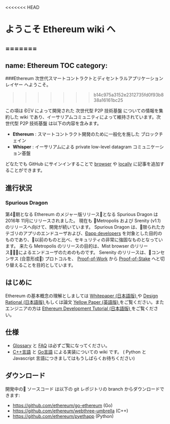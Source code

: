 <<<<<<< HEAD
# ようこそ Ethereum wiki へ
=======
---
name: Ethereum TOC
category: 
---

###Ethereum 次世代スマートコントラクトとディセントラルアプリケーションレイヤー へようこそ。
>>>>>>> b14c975a3152e2312735fd0f93b838a16161bc25

この項は ÐΞV によって開発された 次世代型 P2P 技術基盤 についての情報を集約した wiki であり、イーサリアムコミュニティによって維持されています。次世代型 P2P 技術基盤 は以下の内容を含みます。  
* **Ethereum** : スマートコントラクト開発のために一般化を施した ブロックチェイン   
* **Whisper** : イーサリアムによる private low-level datagram コミュニケーション基盤

どなたでも GitHub にサインインすることで [browser](https://help.github.com/articles/editing-wiki-pages-via-the-online-interface) や [locally](https://help.github.com/articles/adding-and-editing-wiki-pages-locally) に記事を追加することができます。

## 進行状況 

### Spurious Dragon

第4期となる Ethereum のメジャー版リリースとなる Spurious Dragon は 2016年 11月にリリースされました。
現在も Metropolis および Srenity (v1.1) のリリースへ向けて、開発が続いています。
Spurious Dragon は、限られたカテゴリのアプリのエンドユーザおよび、[Ðapp developers](https://github.com/ethereum/wiki/wiki/Dapp-Developer-Resources) を対象とした目的のものであり、以前のものと比べ、セキュリティの非常に強固なものとなっています。
来たら Metropolis のリリースの目的は、Mist browser のリリースによるエンドユーザのためのものです。
Serenity のリリースは、コンセンサス (合意形成) プロトコルを、 [Proof-of-Work](https://github.com/ethereum/wiki/wiki/Ethash) から [Proof-of-Stake](https://github.com/ethereum/wiki/wiki/Proof-of-Stake-FAQ) へと切り替えることを目的としています。


## はじめに
Ethereum の基本概念の理解としましては [ Whitepaper (日本語版) ](https://github.com/ethereum/wiki/wiki/%5BJapanese%5D-White-Paper) や [ Design Rational (日本語版) ](https://github.com/ethereum/wiki/wiki/%5BJapanese%5D-Design-Rationale) もしくは論文 [Yellow Paper (英語版) ](http://gavwood.com/Paper.pdf) をご覧ください。またエンジニアの方は [ Ethereum Development Tutorial (日本語版) ](https://github.com/ethereum/wiki/wiki/%5BJapanese%5D--Ethereum-Development-Tutorial) をご覧ください。

## 仕様
- [Glossary](https://github.com/ethereum/wiki/wiki/Glossary) と [FAQ](https://github.com/ethereum/wiki/wiki/FAQ) は必ずご覧になってください。  
- [C++言語](https://github.com/ethereum/webthree-umbrella/wiki) と [Go言語](https://github.com/ethereum/go-ethereum/wiki) による実装についての wiki です。 ( Python と Javascript 言語につきましてはもうしばらくお待ちください)

## ダウンロード
開発中の ソースコード は以下の git レポジトリの branch からダウンロードできます:
- https://github.com/ethereum/go-ethereum (Go)
- https://github.com/ethereum/webthree-umbrella (C++)
- https://github.com/ethereum/pyethapp (Python)
